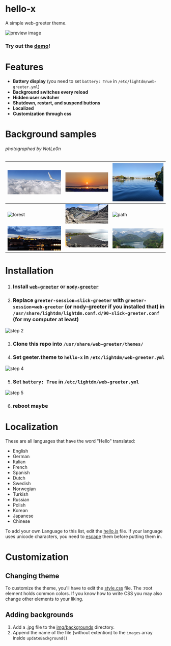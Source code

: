 # hello-x
A simple web-greeter theme.

![preview image](https://user-images.githubusercontent.com/26361108/193652282-3e808950-12fe-4dfb-9f35-cdaf9a31f9d8.png)

### Try out the [demo](https://notle0n.github.io/hello-x/)!

# Features
- **Battery display** (you need to set `battery: True` in `/etc/lightdm/web-greeter.yml`)
- **Background switches every reload**
- **Hidden user switcher**
- **Shutdown, restart, and suspend buttons**
- **Localized**
- **Customization through css**

# Background samples
###### photographed by NotLe0n
| ![clouds](img/backgrounds/clouds.jpg) | ![sunset](img/backgrounds/sunset.jpg)       | ![konstanz](img/backgrounds/konstanz.jpg)             |
|---------------------------------------|---------------------------------------------|-------------------------------------------------------|
| ![forest](img/backgrounds/forest.jpg) | ![mountains](img/backgrounds/mountains.jpg) | ![path](img/backgrounds/path.jpg)                     |
| ![prague](img/backgrounds/prague.jpg) | ![tenerife](img/backgrounds/tenerife.jpg)   | ![neuschwanstein](img/backgrounds/neuschwanstein.jpg) |

# Installation
1. ### Install [`web-greeter`](https://github.com/JezerM/web-greeter) or [`nody-greeter`](https://github.com/JezerM/nody-greeter)
2. ### Replace `greeter-session=slick-greeter` with `greeter-session=web-greeter` (or nody-greeter if you installed that) in `/usr/share/lightdm/lightdm.conf.d/90-slick-greeter.conf` (for my computer at least)
![step 2](https://user-images.githubusercontent.com/26361108/204892175-b2ff226d-8a9a-498c-9411-a866f26892e0.png)

3. ### Clone this repo into `/usr/share/web-greeter/themes/`
4. ### Set geeter.theme to `hello-x` in `/etc/lightdm/web-greeter.yml`
![step 4](https://user-images.githubusercontent.com/26361108/204892590-c68dc0ee-ccde-405e-b3a2-a8150f8e90d8.png)

5. ### Set `battery: True` in `/etc/lightdm/web-greeter.yml`
![step 5](https://user-images.githubusercontent.com/26361108/204892818-fcadc9d7-97a0-47cf-8236-b5254e32e036.png)

6. ### reboot maybe

# Localization
These are all languages that have the word "Hello" translated:
* English
* German
* Italian
* French
* Spanish
* Dutch
* Swedish
* Norwegian
* Turkish
* Russian
* Polish
* Korean
* Japanese
* Chinese

To add your own Language to this list, edit the [hello.js](hello.js) file. If your language uses unicode characters, you need to [escape](https://dencode.com/string/unicode-escape) them before putting them in.

# Customization
## Changing theme
To customize the theme, you'll have to edit the [style.css](style.css) file.
The :root element holds common colors. If you know how to write CSS you may also change other elements to your liking.

## Adding backgrounds
1. Add a .jpg file to the [img/backgrounds](img/backgrounds/) directory.
2. Append the name of the file (without extention) to the `images` array inside `updateBackground()`

